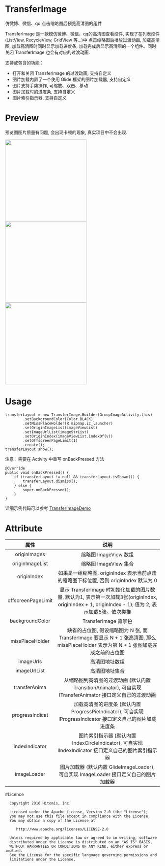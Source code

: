 # TransferImage

仿微博、微信、qq 点击缩略图后预览高清图的组件

TransferImage 是一款模仿微博、微信、qq的高清图查看控件, 实现了在列表控件(ListView, RecycleView, GridView 等...)中
点击缩略图后播放过渡动画, 加载高清图, 加载高清图时同时显示加载进度条, 加载完成后显示高清图的一个组件。同时关闭
TransferImage 也会有对应的过渡动画.

支持或包含的功能：

- 打开和关闭 TransferImage 的过渡动画, 支持自定义
- 图片加载内置了一个使用 Glide 框架的图片加载器, 支持自定义
- 图片支持手势操作, 可缩放、双击、移动
- 图片加载时的进度条, 支持自定义
- 图片索引指示器, 支持自定义

# Preview

预览图图片质量有问题, 会出现卡顿的现象, 真实项目中不会出现.

<img src="preview/transfer_1.gif" width="265px"/>
<img src="preview/transfer_2.gif" width="265px"/>
<img src="preview/transfer_3.gif" width="265px"/>

# Usage

    transferLayout = new TransferImage.Builder(GroupImageActivity.this)
            .setBackgroundColor(Color.BLACK)
            .setMissPlaceHolder(R.mipmap.ic_launcher)
            .setOriginImageList(imageViewList)
            .setImageUrlList(imageStrList)
            .setOriginIndex(imageViewList.indexOf(v))
            .setOffscreenPageLimit(1)
            .create();
    transferLayout.show();

注意：需要在 Activity 中重写 onBackPressed 方法

    @Override
    public void onBackPressed() {
        if (transferLayout != null && transferLayout.isShown()) {
            transferLayout.dismiss();
        } else {
            super.onBackPressed();
        }
    }

详细示例代码可以参考 [TransferImageDemo](https://github.com/Hitomis/TransferImage/blob/master/app/src/main/java/com/hitomi/transferimage)

# Attribute

| 属性 | 说明 |
| :--: | :--: |
| originImages | 缩略图 ImageView 数组 |
| originImageList | 缩略图 ImageView 集合 |
| originIndex | 如果是一组缩略图, originIndex 表示当前点击的缩略图下标位置, 否则 originIndex 默认为 0 |
| offscreenPageLimit | 显示 TransferImage 时初始化加载的图片数量, 默认为1, 表示第一次加载3张(originIndex, originIndex + 1, originIndex - 1); 值为 2, 表示加载5张。依次类推 |
| backgroundColor | TransferImage 背景色 |
| missPlaceHolder | 缺省的占位图, 假设缩略图为 N 张, 而 TransferImage 要显示 N + 1 张高清图, 那么 missPlaceHolder 表示为第 N + 1 张图加载完成之前的占位图 |
| imageUrls | 高清图地址数组 |
| imageUrlList | 高清图地址集合 |
| transferAnima | 从缩略图到高清图的过渡动画 (默认内置 TransitionAnimator), 可自实现 ITransferAnimator 接口定义自己的过渡动画 |
| progressIndicat | 加载高清图的进度条 (默认内置 ProgressPieIndicator), 可自实现 IProgressIndicator 接口定义自己的图片加载进度条 |
| indexIndicator | 图片索引指示器 (默认内置 IndexCircleIndicator), 可自实现 IIndexIndicator 接口定义自己的图片索引指示器|
| imageLoader | 图片加载器 (默认内置 GlideImageLoader), 可自实现 ImageLoader 接口定义自己的图片加载器|


#Licence

      Copyright 2016 Hitomis, Inc.

      Licensed under the Apache License, Version 2.0 (the "License");
      you may not use this file except in compliance with the License.
      You may obtain a copy of the License at

         http://www.apache.org/licenses/LICENSE-2.0

      Unless required by applicable law or agreed to in writing, software
      distributed under the License is distributed on an "AS IS" BASIS,
      WITHOUT WARRANTIES OR CONDITIONS OF ANY KIND, either express or implied.
      See the License for the specific language governing permissions and
      limitations under the License.
 


